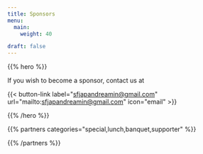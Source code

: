 ```yaml
---
title: Sponsors
menu:
  main:
    weight: 40

draft: false
---
```


{{% hero %}}

If you wish to become a sponsor, contact us at

{{< button-link label="sfjapandreamin@gmail.com"
                url="mailto:sfjapandreamin@gmail.com"
                icon="email" >}} 


{{% /hero %}}


<!-- Parteners list -->

<!--
<section class="content">
<h2>Coming Soon</h2>
</section>
-->

{{% partners categories="special,lunch,banquet,supporter" %}}

{{% /partners %}}